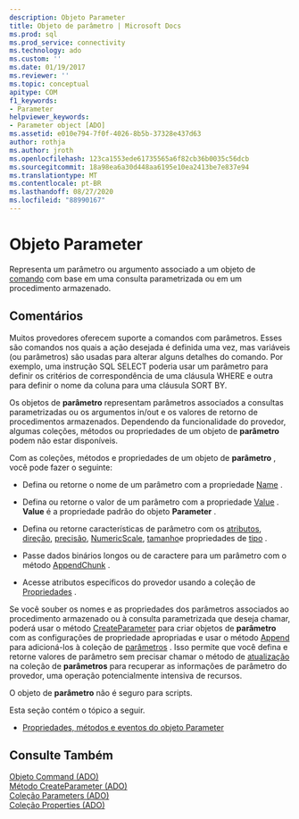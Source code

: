 ```yaml
---
description: Objeto Parameter
title: Objeto de parâmetro | Microsoft Docs
ms.prod: sql
ms.prod_service: connectivity
ms.technology: ado
ms.custom: ''
ms.date: 01/19/2017
ms.reviewer: ''
ms.topic: conceptual
apitype: COM
f1_keywords:
- Parameter
helpviewer_keywords:
- Parameter object [ADO]
ms.assetid: e010e794-7f0f-4026-8b5b-37328e437d63
author: rothja
ms.author: jroth
ms.openlocfilehash: 123ca1553ede61735565a6f82cb36b0035c56dcb
ms.sourcegitcommit: 18a98ea6a30d448aa6195e10ea2413be7e837e94
ms.translationtype: MT
ms.contentlocale: pt-BR
ms.lasthandoff: 08/27/2020
ms.locfileid: "88990167"
---
```

# <a name="parameter-object"></a>Objeto Parameter
Representa um parâmetro ou argumento associado a um objeto de [comando](./command-object-ado.md) com base em uma consulta parametrizada ou em um procedimento armazenado.  
  
## <a name="remarks"></a>Comentários  
 Muitos provedores oferecem suporte a comandos com parâmetros. Esses são comandos nos quais a ação desejada é definida uma vez, mas variáveis (ou parâmetros) são usadas para alterar alguns detalhes do comando. Por exemplo, uma instrução SQL SELECT poderia usar um parâmetro para definir os critérios de correspondência de uma cláusula WHERE e outra para definir o nome da coluna para uma cláusula SORT BY.  
  
 Os objetos de **parâmetro** representam parâmetros associados a consultas parametrizadas ou os argumentos in/out e os valores de retorno de procedimentos armazenados. Dependendo da funcionalidade do provedor, algumas coleções, métodos ou propriedades de um objeto de **parâmetro** podem não estar disponíveis.  
  
 Com as coleções, métodos e propriedades de um objeto de **parâmetro** , você pode fazer o seguinte:  
  
-   Defina ou retorne o nome de um parâmetro com a propriedade [Name](./name-property-ado.md) .  
  
-   Defina ou retorne o valor de um parâmetro com a propriedade [Value](./value-property-ado.md) . **Value** é a propriedade padrão do objeto **Parameter** .  
  
-   Defina ou retorne características de parâmetro com os [atributos](./attributes-property-ado.md), [direção](./direction-property.md), [precisão](./precision-property-ado.md), [NumericScale](./numericscale-property-ado.md), [tamanho](./size-property-ado-parameter.md)e propriedades de [tipo](./type-property-ado.md) .  
  
-   Passe dados binários longos ou de caractere para um parâmetro com o método [AppendChunk](./appendchunk-method-ado.md) .  
  
-   Acesse atributos específicos do provedor usando a coleção de [Propriedades](./properties-collection-ado.md) .  
  
 Se você souber os nomes e as propriedades dos parâmetros associados ao procedimento armazenado ou à consulta parametrizada que deseja chamar, poderá usar o método [CreateParameter](./createparameter-method-ado.md) para criar objetos de **parâmetro** com as configurações de propriedade apropriadas e usar o método [Append](./append-method-ado.md) para adicioná-los à coleção de [parâmetros](./parameters-collection-ado.md) . Isso permite que você defina e retorne valores de parâmetro sem precisar chamar o método de [atualização](./refresh-method-ado.md) na coleção de **parâmetros** para recuperar as informações de parâmetro do provedor, uma operação potencialmente intensiva de recursos.  
  
 O objeto de **parâmetro** não é seguro para scripts.  
  
 Esta seção contém o tópico a seguir.  
  
-   [Propriedades, métodos e eventos do objeto Parameter](./parameter-object-properties-methods-and-events.md)  
  
## <a name="see-also"></a>Consulte Também  
 [Objeto Command (ADO)](./command-object-ado.md)   
 [Método CreateParameter (ADO)](./createparameter-method-ado.md)   
 [Coleção Parameters (ADO)](./parameters-collection-ado.md)   
 [Coleção Properties (ADO)](./properties-collection-ado.md)